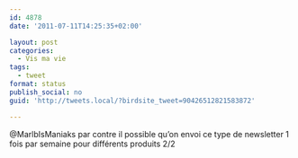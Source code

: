 ```yaml
---
id: 4878
date: '2011-07-11T14:25:35+02:00'

layout: post
categories:
  - Vis ma vie
tags:
  - tweet
format: status
publish_social: no
guid: 'http://tweets.local/?birdsite_tweet=90426512821583872'

---
```


@MarlbIsManiaks par contre il possible qu’on envoi ce type de newsletter 1 fois par semaine pour différents produits 2/2